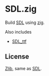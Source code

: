 <!--
SPDX-FileCopyrightText: © 2024 Mark Delk <jethrodaniel@gmail.com>

SPDX-License-Identifier: Zlib
-->

# SDL.zig

Build [SDL](https://github.com/libsdl-org/SDL) using [zig](https://ziglang.org).

Also includes

- [SDL_ttf](https://github.com/libsdl-org/SDL_ttf)

## License

[Zlib](https://spdx.org/licenses/Zlib.html), same as [SDL](https://github.com/libsdl-org/SDL).
